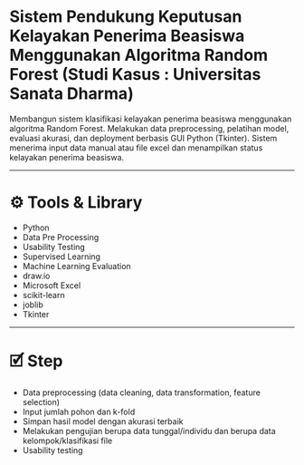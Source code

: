 # Sistem Pendukung Keputusan Kelayakan Penerima Beasiswa Menggunakan Algoritma Random Forest (Studi Kasus : Universitas Sanata Dharma)
Membangun sistem klasifikasi kelayakan penerima beasiswa menggunakan algoritma Random Forest. 
Melakukan data preprocessing, pelatihan model, evaluasi akurasi, dan deployment berbasis GUI Python (Tkinter). 
Sistem menerima input data manual atau file excel dan menampilkan status kelayakan penerima beasiswa. 

---
# ⚙️ Tools & Library
- Python
- Data Pre Processing
- Usability Testing
- Supervised Learning
- Machine Learning Evaluation
- draw.io
- Microsoft Excel
- scikit-learn
- joblib
- Tkinter
---
# 🗹 Step
- Data preprocessing (data cleaning, data transformation, feature selection)
- Input jumlah pohon dan k-fold
- Simpan hasil model dengan akurasi terbaik
- Melakukan pengujian berupa data tunggal/individu dan berupa data kelompok/klasifikasi file
- Usability testing

